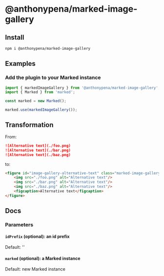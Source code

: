 # @anthonypena/marked-image-gallery

## Install

```Bash
npm i @anthonypena/marked-image-gallery
```

## Examples

### Add the plugin to your Marked instance

```TypeScript
import { markedImageGallery } from '@anthonypena/marked-image-gallery';
import { Marked } from 'marked';

const marked = new Marked();

marked.use(markedImageGallery());
```

## Transformation

From:

```Markdown
![Alternative text](./foo.png)
![Alternative text](./bar.png)
![Alternative text](./baz.png)
```

to:

```Html
<figure id="image-gallery-alternative-text" class="marked-image-gallery">
    <img src="./foo.png" alt="Alternative text"/>
    <img src="./bar.png" alt="Alternative text"/>
    <img src="./baz.png" alt="Alternative text"/>
    <figcaption>Alternative text</figcaption>
</figure>
```

## Docs

### Parameters

#### `idPrefix` (optional): an id prefix

Default: ''

#### `marked` (optional): a Marked instance

Default: new Marked instance
